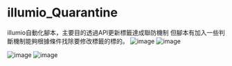 # illumio_Quarantine
illumio自動化腳本，主要目的透過API更新標籤達成聯防機制
但腳本有加入一些判斷機制能夠根據條件找除要修改標籤的標的。
![image](https://github.com/user-attachments/assets/30c4a8bc-45e2-4698-99c0-f6825cd58b72)
![image](https://github.com/user-attachments/assets/305b14a0-1f32-4bfa-ae7b-5ce2cd7f4425)

![image](https://github.com/user-attachments/assets/5ffd7443-ed40-436b-91a8-470804c04e14)
![image](https://github.com/user-attachments/assets/58131c4f-f7fb-4f45-8d16-4283e8820322)
